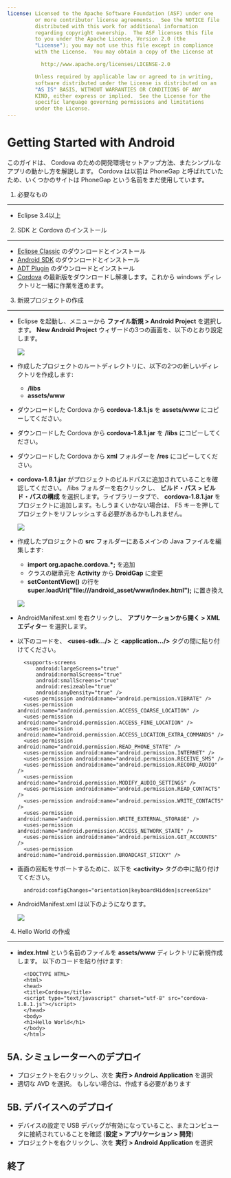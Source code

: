 ```yaml
---
license: Licensed to the Apache Software Foundation (ASF) under one
         or more contributor license agreements.  See the NOTICE file
         distributed with this work for additional information
         regarding copyright ownership.  The ASF licenses this file
         to you under the Apache License, Version 2.0 (the
         "License"); you may not use this file except in compliance
         with the License.  You may obtain a copy of the License at

           http://www.apache.org/licenses/LICENSE-2.0

         Unless required by applicable law or agreed to in writing,
         software distributed under the License is distributed on an
         "AS IS" BASIS, WITHOUT WARRANTIES OR CONDITIONS OF ANY
         KIND, either express or implied.  See the License for the
         specific language governing permissions and limitations
         under the License.
---
```


Getting Started with Android
============================

このガイドは、 Cordova のための開発環境セットアップ方法、またシンプルなアプリの動かし方を解説します。 Cordova は以前は PhoneGap と呼ばれていたため、いくつかのサイトは PhoneGap という名前をまだ使用しています。


1. 必要なもの
---------------

- Eclipse 3.4以上


2. SDK と Cordova のインストール
------------------------

- [Eclipse Classic](http://www.eclipse.org/downloads/) のダウンロードとインストール
- [Android SDK](http://developer.android.com/sdk/index.html) のダウンロードとインストール
- [ADT Plugin](http://developer.android.com/sdk/eclipse-adt.html#installing) のダウンロードとインストール
- [Cordova](http://phonegap.com/download) の最新版をダウンロードし解凍します。これから windows ディレクトリと一緒に作業を進めます。

 3. 新規プロジェクトの作成
---------------------

- Eclipse を起動し、メニューから **ファイル新規 &gt; Android Project** を選択します。 **New Android Project** ウィザードの3つの画面を、以下のとおり設定します。

    ![](img/guide/getting-started/android/AndroidFlow.png)

- 作成したプロジェクトのルートディレクトリに、以下の2つの新しいディレクトリを作成します:
    - **/libs**
    - **assets/www**
- ダウンロードした Cordova から **cordova-1.8.1.js** を **assets/www** にコピーしてください。
- ダウンロードした Cordova から **cordova-1.8.1.jar** を **/libs** にコピーしてください。
- ダウンロードした Cordova から **xml** フォルダーを **/res** にコピーしてください。

- **cordova-1.8.1.jar** がプロジェクトのビルドパスに追加されていることを確認してください。 /libs フォルダーを右クリックし、 **ビルド・パス &gt; ビルド・パスの構成** を選択します。ライブラリータブで、 **cordova-1.8.1.jar** をプロジェクトに追加します。もしうまくいかない場合は、 F5 キーを押してプロジェクトをリフレッシュする必要があるかもしれません。

    ![](img/guide/getting-started/android/buildPath.jpg)

- 作成したプロジェクトの **src** フォルダーにあるメインの Java ファイルを編集します:
    - **import org.apache.cordova.*;** を追加
    - クラスの継承元を **Activity** から **DroidGap** に変更
    - **setContentView()** の行を **super.loadUrl("file:///android_asset/www/index.html");** に置き換え 

    ![](img/guide/getting-started/android/javaSrc.jpg)

- AndroidManifest.xml を右クリックし、 **アプリケーションから開く &gt; XML エディター** を選択します。
- 以下のコードを、 **&lt;uses-sdk.../&gt;** と **&lt;application.../&gt;** タグの間に貼り付けてください。

        <supports-screens
            android:largeScreens="true"
            android:normalScreens="true"
            android:smallScreens="true"
            android:resizeable="true"
            android:anyDensity="true" />
        <uses-permission android:name="android.permission.VIBRATE" />
        <uses-permission android:name="android.permission.ACCESS_COARSE_LOCATION" />
        <uses-permission android:name="android.permission.ACCESS_FINE_LOCATION" />
        <uses-permission android:name="android.permission.ACCESS_LOCATION_EXTRA_COMMANDS" />
        <uses-permission android:name="android.permission.READ_PHONE_STATE" />
        <uses-permission android:name="android.permission.INTERNET" />
        <uses-permission android:name="android.permission.RECEIVE_SMS" />
        <uses-permission android:name="android.permission.RECORD_AUDIO" />
        <uses-permission android:name="android.permission.MODIFY_AUDIO_SETTINGS" />
        <uses-permission android:name="android.permission.READ_CONTACTS" />
        <uses-permission android:name="android.permission.WRITE_CONTACTS" />
        <uses-permission android:name="android.permission.WRITE_EXTERNAL_STORAGE" />
        <uses-permission android:name="android.permission.ACCESS_NETWORK_STATE" />
        <uses-permission android:name="android.permission.GET_ACCOUNTS" />
        <uses-permission android:name="android.permission.BROADCAST_STICKY" />

- 画面の回転をサポートするために、以下を **&lt;activity&gt;** タグの中に貼り付けてください。

        android:configChanges="orientation|keyboardHidden|screenSize"

- AndroidManifest.xml は以下のようになります。

    ![](img/guide/getting-started/android/manifest.jpg)

4. Hello World の作成
--------------

- **index.html** という名前のファイルを **assets/www** ディレクトリに新規作成します。 以下のコードを貼り付けます:

        <!DOCTYPE HTML>
        <html>
        <head>
        <title>Cordova</title>
        <script type="text/javascript" charset="utf-8" src="cordova-1.8.1.js"></script>
        </head>
        <body>
        <h1>Hello World</h1>
        </body>
        </html>

5A. シミュレーターへのデプロイ
-----------------------

- プロジェクトを右クリックし、次を **実行 &gt; Android Application** を選択
- 適切な AVD を選択。 もしない場合は、作成する必要があります


5B. デバイスへのデプロイ
--------------------

- デバイスの設定で USB デバッグが有効になっていること、またコンピュータに接続されていることを確認 (**設定 &gt; アプリケーション &gt; 開発**)
- プロジェクトを右クリックし、次を **実行 > Android Application** を選択


終了
-----
